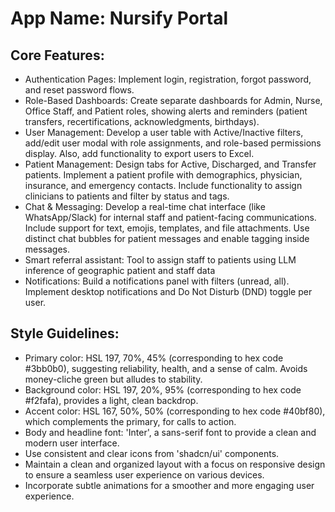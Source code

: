 # **App Name**: Nursify Portal

## Core Features:

- Authentication Pages: Implement login, registration, forgot password, and reset password flows.
- Role-Based Dashboards: Create separate dashboards for Admin, Nurse, Office Staff, and Patient roles, showing alerts and reminders (patient transfers, recertifications, acknowledgments, birthdays).
- User Management: Develop a user table with Active/Inactive filters, add/edit user modal with role assignments, and role-based permissions display. Also, add functionality to export users to Excel.
- Patient Management: Design tabs for Active, Discharged, and Transfer patients. Implement a patient profile with demographics, physician, insurance, and emergency contacts. Include functionality to assign clinicians to patients and filter by status and tags.
- Chat & Messaging: Develop a real-time chat interface (like WhatsApp/Slack) for internal staff and patient-facing communications. Include support for text, emojis, templates, and file attachments. Use distinct chat bubbles for patient messages and enable tagging inside messages.
- Smart referral assistant: Tool to assign staff to patients using LLM inference of geographic patient and staff data
- Notifications: Build a notifications panel with filters (unread, all). Implement desktop notifications and Do Not Disturb (DND) toggle per user.

## Style Guidelines:

- Primary color: HSL 197, 70%, 45% (corresponding to hex code #3bb0b0), suggesting reliability, health, and a sense of calm. Avoids money-cliche green but alludes to stability.
- Background color: HSL 197, 20%, 95% (corresponding to hex code #f2fafa), provides a light, clean backdrop.
- Accent color: HSL 167, 50%, 50% (corresponding to hex code #40bf80), which complements the primary, for calls to action.
- Body and headline font: 'Inter', a sans-serif font to provide a clean and modern user interface.
- Use consistent and clear icons from 'shadcn/ui' components.
- Maintain a clean and organized layout with a focus on responsive design to ensure a seamless user experience on various devices.
- Incorporate subtle animations for a smoother and more engaging user experience.